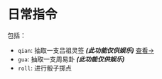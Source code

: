 # 日常指令

包括：
  - `qian`: 抽取一支吕祖灵签  ***(此功能仅供娱乐)***  [查看->](qian.md)
  - `gua`: 抽取一支周易卦  ***(此功能仅供娱乐)***
  - `roll`: 进行骰子掷点